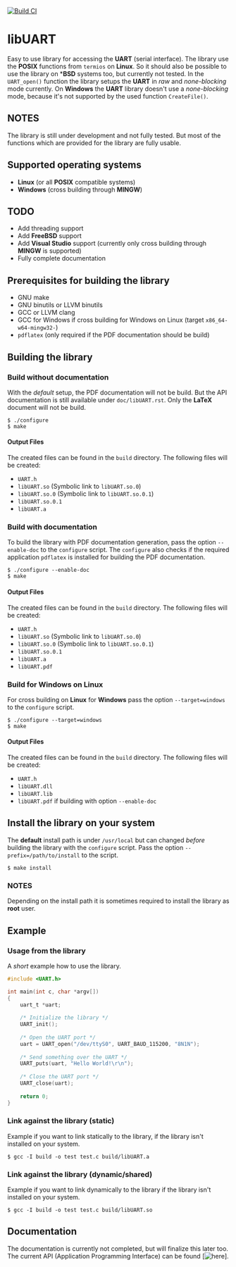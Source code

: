 [![Build CI](https://github.com/Krotti83/libUART/actions/workflows/build.yml/badge.svg)](https://github.com/Krotti83/libUART/actions/workflows/build.yml)

# libUART

Easy to use library for accessing the **UART** (serial interface). The library use the **POSIX**
functions from ``termios`` on **Linux**. So it should also be possible to use the library on ***BSD**
systems too, but currently not tested. In the ``UART_open()`` function the library setups
the **UART** in *raw* and *none-blocking* mode currently. On **Windows** the **UART** library
doesn't use a *none-blocking* mode, because it's not supported by the used function ``CreateFile()``.

## NOTES

The library is still under development and not fully tested. But most of the functions
which are provided for the library are fully usable.

## Supported operating systems

* **Linux** (or all **POSIX** compatible systems)
* **Windows** (cross building through **MINGW**)

## TODO

* Add threading support
* Add **FreeBSD** support
* Add **Visual Studio** support (currently only cross building through **MINGW** is supported)
* Fully complete documentation

## Prerequisites for building the library

* GNU make
* GNU binutils or LLVM binutils
* GCC or LLVM clang
* GCC for Windows if cross building for Windows on Linux (target ``x86_64-w64-mingw32-``)
* ``pdflatex`` (only required if the PDF documentation should be build)

## Building the library
### Build without documentation

With the *default* setup, the PDF documentation will not be build. But the API documentation is
still available under ``doc/libUART.rst``. Only the **LaTeX** document will not be build.

```
$ ./configure
$ make
```
#### Output Files

The created files can be found in the ``build`` directory. The following files will be created:

* ``UART.h``
* ``libUART.so`` (Symbolic link to ``libUART.so.0``)
* ``libUART.so.0`` (Symbolic link to ``libUART.so.0.1``)
* ``libUART.so.0.1``
* ``libUART.a``

### Build with documentation

To build the library with PDF documentation generation, pass the option ``--enable-doc`` to the
``configure`` script. The ``configure`` also checks if the required application ``pdflatex`` is
installed for building the PDF documentation.


```
$ ./configure --enable-doc
$ make
```

#### Output Files

The created files can be found in the ``build`` directory. The following files will be created:

* ``UART.h``
* ``libUART.so`` (Symbolic link to ``libUART.so.0``)
* ``libUART.so.0`` (Symbolic link to ``libUART.so.0.1``)
* ``libUART.so.0.1``
* ``libUART.a``
* ``libUART.pdf``

### Build for Windows on Linux

For cross building on **Linux** for **Windows** pass the option ``--target=windows`` to
the ``configure`` script.

```
$ ./configure --target=windows
$ make
```

#### Output Files

The created files can be found in the ``build`` directory. The following files will be created:

* ``UART.h``
* ``libUART.dll``
* ``libUART.lib``
* ``libUART.pdf`` if building with option ``--enable-doc``

## Install the library on your system

The **default** install path is under ``/usr/local`` but can changed *before* building the library
with the ``configure`` script. Pass the option ``--prefix=/path/to/install`` to the script.

```
$ make install
```

### NOTES

Depending on the install path it is sometimes required to install the library as **root** user.

## Example

### Usage from the library

A *short* example how to use the library.

```c
#include <UART.h>

int main(int c, char *argv[])
{
    uart_t *uart;
    
    /* Initialize the library */
    UART_init();
    
    /* Open the UART port */
    uart = UART_open("/dev/ttyS0", UART_BAUD_115200, "8N1N");
    
    /* Send something over the UART */
    UART_puts(uart, "Hello World!\r\n");
    
    /* Close the UART port */
    UART_close(uart);
    
    return 0;
}
```

### Link against the library (static)

Example if you want to link statically to the library, if the library isn't installed
on your system.

```
$ gcc -I build -o test test.c build/libUART.a
```

### Link against the library (dynamic/shared)

Example if you want to link dynamically to the library if the library isn't installed
on your system.

```
$ gcc -I build -o test test.c build/libUART.so
```

## Documentation

The documentation is currently not completed, but will finalize this later too. The current
API (Application Programming Interface) can be found [![here](https://github.com/Krotti83/libUART/blob/main/doc/libUART.rst)].

